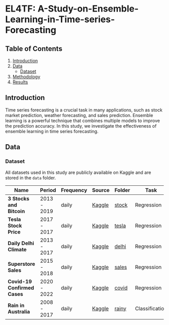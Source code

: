 # EL4TF: A-Study-on-Ensemble-Learning-in-Time-series-Forecasting

## Table of Contents

1. [Introduction](#introduction)
2. [Data](#data)
   - [Dataset](#dataset)
3. [Methodology](#methodology)
4. [Results](#results)

## Introduction

Time series forecasting is a crucial task in many applications, such as stock market prediction, weather forecasting, and sales prediction. Ensemble learning is a powerful technique that combines multiple models to improve the prediction accuracy. In this study, we investigate the effectiveness of ensemble learning in time series forecasting.

## Data

### Dataset

All datasets used in this study are publicly available on Kaggle and are stored in the `data` folder.

<div align="center">

| Name                         | Period      | Frequency | Source                                                                                            | Folder              | Task           |
| ---------------------------- | ----------- | --------- | ------------------------------------------------------------------------------------------------- | ------------------- | -------------- |
| **3 Stocks and Bitcoin**     | 2013 - 2019 | daily     | [Kaggle](https://www.kaggle.com/datasets/hershyandrew/amzn-dpz-btc-ntfx-adjusted-may-2013may2019) | [stock](data/stock) | Regression     |
| **Tesla Stock Price**        | 2017 - 2017 | daily     | [Kaggle](https://www.kaggle.com/datasets/rpaguirre/tesla-stock-price)                             | [tesla](data/tesla) | Regression     |
| **Daily Delhi Climate**      | 2013 - 2017 | daily     | [Kaggle](https://www.kaggle.com/datasets/sumanthvrao/daily-climate-time-series-data)              | [delhi](data/delhi) | Regression     |
| **Superstore Sales**         | 2015 - 2018 | daily     | [Kaggle](https://www.kaggle.com/datasets/rohitsahoo/sales-forecasting)                            | [sales](data/sales) | Regression     |
| **Covid-19 Confirmed Cases** | 2020 - 2022 | daily     | [Kaggle](https://www.kaggle.com/datasets/anandhuh/covid19-confirmed-cases-kerala)                 | [covid](data/covid) | Regression     |
| **Rain in Australia**        | 2008 - 2017 | daily     | [Kaggle](https://www.kaggle.com/datasets/jsphyg/weather-dataset-rattle-package)                   | [rainy](data/rainy) | Classification |

</div>
